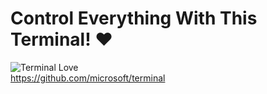 # Control Everything With This Terminal! ❤

![Terminal Love](https://github.com/microsoft/terminal/blob/master/res/terminal/images/LockScreenLogo.scale-150.png?raw=truego.png)          
   https://github.com/microsoft/terminal
